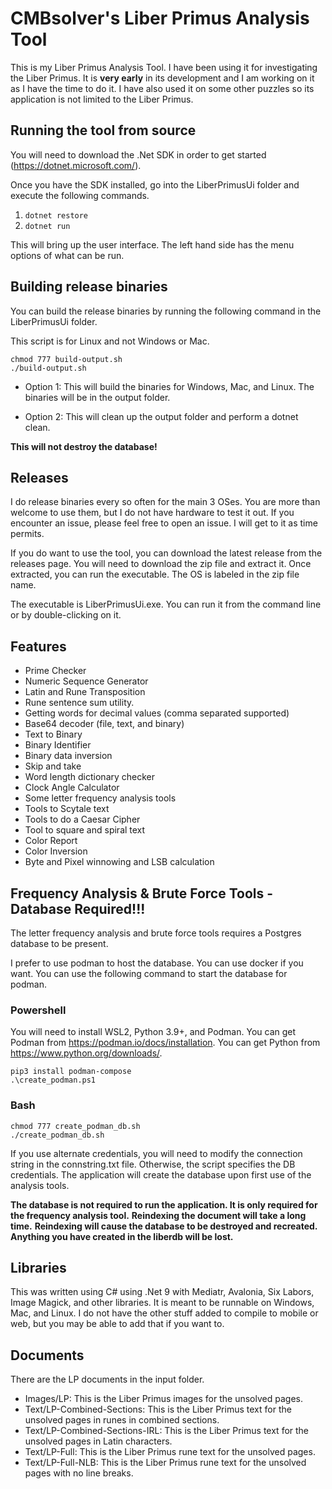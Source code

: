 # CMBsolver's Liber Primus Analysis Tool
This is my Liber Primus Analysis Tool.  I have been using it for investigating the Liber Primus.  It is **very early** in its development and I am working on it as I have the time to do it.  I have also used it on some other puzzles so its application is not limited to the Liber Primus.

## Running the tool from source
You will need to download the .Net SDK in order to get started (https://dotnet.microsoft.com/).

Once you have the SDK installed, go into the LiberPrimusUi folder and execute the following commands.

1. `dotnet restore`
2. `dotnet run`

This will bring up the user interface. The left hand side has the menu options of what can be run.

## Building release binaries
You can build the release binaries by running the following command in the LiberPrimusUi folder.

This script is for Linux and not Windows or Mac.

```
chmod 777 build-output.sh
./build-output.sh
```

- Option 1: This will build the binaries for Windows, Mac, and Linux.  The binaries will be in the output folder.

- Option 2: This will clean up the output folder and perform a dotnet clean.

**This will not destroy the database!**

## Releases
I do release binaries every so often for the main 3 OSes.  You are more than welcome to use them, but I do not have hardware to test it out.  If you encounter an issue, please feel free to open an issue.  I will get to it as time permits.

If you do want to use the tool, you can download the latest release from the releases page.  You will need to download the zip file and extract it.  Once extracted, you can run the executable.  The OS is labeled in the zip file name.

The executable is LiberPrimusUi.exe.  You can run it from the command line or by double-clicking on it.

## Features
- Prime Checker
- Numeric Sequence Generator
- Latin and Rune Transposition
- Rune sentence sum utility.
- Getting words for decimal values (comma separated supported)
- Base64 decoder (file, text, and binary)
- Text to Binary
- Binary Identifier
- Binary data inversion
- Skip and take
- Word length dictionary checker
- Clock Angle Calculator
- Some letter frequency analysis tools
- Tools to Scytale text
- Tools to do a Caesar Cipher
- Tool to square and spiral text
- Color Report
- Color Inversion
- Byte and Pixel winnowing and LSB calculation

## Frequency Analysis & Brute Force Tools - Database Required!!!
The letter frequency analysis and brute force tools requires a Postgres database to be present.

I prefer to use podman to host the database.  You can use docker if you want.  You can use the following command to start the database for podman.

### Powershell
You will need to install WSL2, Python 3.9+, and Podman.  You can get Podman from https://podman.io/docs/installation.  You can get Python from https://www.python.org/downloads/.
```
pip3 install podman-compose
.\create_podman.ps1
```

### Bash
```
chmod 777 create_podman_db.sh
./create_podman_db.sh
```

If you use alternate credentials, you will need to modify the connection string in the connstring.txt file.  Otherwise, the script specifies the DB credentials.  The application will create the database upon first use of the analysis tools.

**The database is not required to run the application.  It is only required for the frequency analysis tool.**
**Reindexing the document will take a long time.**
**Reindexing will cause the database to be destroyed and recreated.  Anything you have created in the liberdb will be lost.**

## Libraries
This was written using C# using .Net 9 with Mediatr, Avalonia, Six Labors, Image Magick, and other libraries.  It is meant to be runnable on Windows, Mac, and Linux.  I do not have the other stuff added to compile to mobile or web, but you may be able to add that if you want to.

## Documents
There are the LP documents in the input folder.
- Images/LP: This is the Liber Primus images for the unsolved pages.
- Text/LP-Combined-Sections: This is the Liber Primus text for the unsolved pages in runes in combined sections.
- Text/LP-Combined-Sections-IRL: This is the Liber Primus text for the unsolved pages in Latin characters.
- Text/LP-Full: This is the Liber Primus rune text for the unsolved pages.
- Text/LP-Full-NLB: This is the Liber Primus rune text for the unsolved pages with no line breaks.